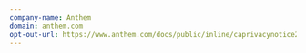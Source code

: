 ```yaml
---
company-name: Anthem
domain: anthem.com
opt-out-url: https://www.anthem.com/docs/public/inline/caprivacynotice20.pdf
---
```





